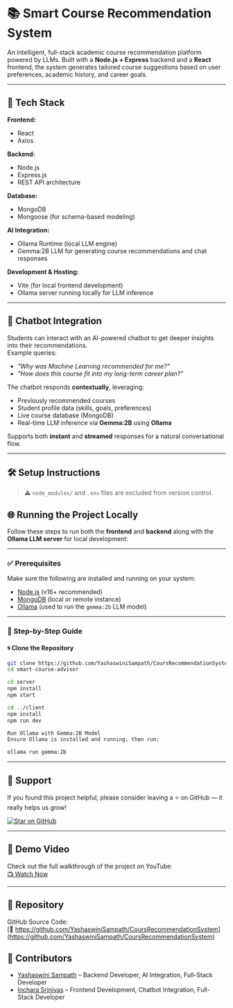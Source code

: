 # 📚 Smart Course Recommendation System

An intelligent, full-stack academic course recommendation platform powered by LLMs. Built with a **Node.js + Express** backend and a **React** frontend, the system generates tailored course suggestions based on user preferences, academic history, and career goals.

---
## 🧱 Tech Stack

**Frontend:**  
- React  
- Axios 

**Backend:**  
- Node.js  
- Express.js  
- REST API architecture

**Database:**  
- MongoDB  
- Mongoose (for schema-based modeling)

**AI Integration:**  
- Ollama Runtime (local LLM engine)  
- Gemma:2B LLM for generating course recommendations and chat responses

**Development & Hosting:**  
- Vite (for local frontend development)  
- Ollama server running locally for LLM inference
---

## 💬 Chatbot Integration

Students can interact with an AI-powered chatbot to get deeper insights into their recommendations.  
Example queries:
- _"Why was Machine Learning recommended for me?"_
- _"How does this course fit into my long-term career plan?"_

The chatbot responds **contextually**, leveraging:
- Previously recommended courses  
- Student profile data (skills, goals, preferences)  
- Live course database (MongoDB)  
- Real-time LLM inference via **Gemma:2B** using **Ollama**

Supports both **instant** and **streamed** responses for a natural conversational flow.

---

## 🛠️ Setup Instructions

> ⚠️ `node_modules/` and `.env` files are excluded from version control.

## 🌐 Running the Project Locally

Follow these steps to run both the **frontend** and **backend** along with the **Ollama LLM server** for local development:

---

### ✅ Prerequisites

Make sure the following are installed and running on your system:

- [Node.js](https://nodejs.org/) (v16+ recommended)
- [MongoDB](https://www.mongodb.com/) (local or remote instance)
- [Ollama](https://ollama.com/) (used to run the `gemma:2b` LLM model)

---

### 🧩 Step-by-Step Guide

#### 🌀 Clone the Repository

```bash
git clone https://github.com/YashaswiniSampath/CoursRecommendationSystem.git
cd smart-course-advisor

cd server
npm install
npm start

cd ../client
npm install
npm run dev

Run Ollama with Gemma:2B Model
Ensure Ollama is installed and running, then run:

ollama run gemma:2b
```

---

## 🌟 Support

If you found this project helpful, please consider leaving a ⭐️ on GitHub — it really helps us grow!

[![Star on GitHub](https://img.shields.io/github/stars/YashaswiniSampath/CoursRecommendationSystem?style=social)](https://github.com/YashaswiniSampath/CoursRecommendationSystem)

---

## 🎥 Demo Video

Check out the full walkthrough of the project on YouTube:  
[📺 Watch Now](https://www.youtube.com/watch?v=rUpop8_ctis)

---

## 🔗 Repository

GitHub Source Code:  
[🔗 https://github.com/YashaswiniSampath/CoursRecommendationSystem](https://github.com/YashaswiniSampath/CoursRecommendationSystem)

## 👥 Contributors

- [Yashaswini Sampath](https://github.com/YashaswiniSampath) – Backend Developer, AI Integration, Full-Stack Developer  
- [Inchara Srinivas](https://github.com/IncharaS) – Frontend Development, Chatbot Integration, Full-Stack Developer

